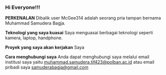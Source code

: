 ### Hi Everyone!!!


**PERKENALAN**
  Dibalik user McGee314 adalah seorang pria tampan bernama Muhammad Samudera Bagja.

**Teknologi yang saya kuasai**
  Saya menguasai berbagai teknologi seperti kamera, laptop, handphone.

**Proyek yang saya akan kerjakan**
  Saya

**Cara menghubungi saya**
  Anda dapat menghubungi saya melalui email institusi saya yaitu 
    muhammad.samudera.tif423@polban.ac.id
  atau email pribadi saya 
    samuderabagja@gmail.com
<!--
**McGee314/McGee314** is a ✨ _special_ ✨ repository because its `README.md` (this file) appears on your GitHub profile.

Here are some ideas to get you started:

- 🔭 I’m currently working on ...
- 🌱 I’m currently learning ...
- 👯 I’m looking to collaborate on ...
- 🤔 I’m looking for help with ...
- 💬 Ask me about ...
- 📫 How to reach me: ...
- 😄 Pronouns: ...
- ⚡ Fun fact: ...
-->
